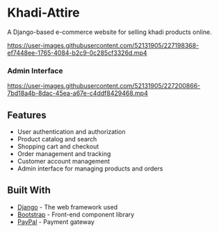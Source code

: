 # Khadi-Attire

A Django-based e-commerce website for selling khadi products online.



https://user-images.githubusercontent.com/52131905/227198368-ef7448ee-1765-4084-b2c9-0c285cf3326d.mp4


### Admin Interface




https://user-images.githubusercontent.com/52131905/227200866-7bd18a4b-8dac-45ea-a67e-c4ddf8429468.mp4




## Features

- User authentication and authorization
- Product catalog and search
- Shopping cart and checkout
- Order management and tracking
- Customer account management
- Admin interface for managing products and orders



## Built With

- [Django](https://www.djangoproject.com/) - The web framework used
- [Bootstrap](https://getbootstrap.com/) - Front-end component library
- [PayPal](https://paypal.com/) - Payment gateway



